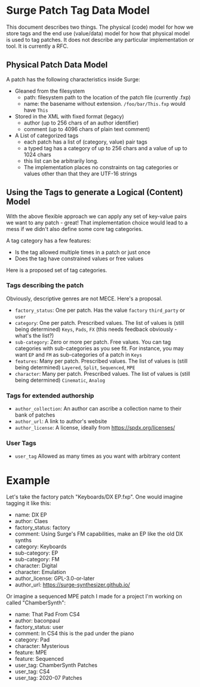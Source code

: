 # Surge Patch Tag Data Model

This document describes two things. The physical (code) model for how we store tags and the
end use (value/data) model for how that physical model is used to tag patches. It does not
describe any particular implementation or tool. It is currently a RFC.

## Physical Patch Data Model

A patch has the following characteristics inside Surge:

- Gleaned from the filesystem
  - path: filesystem path to the location of the patch file (currently .fxp)
  - name: the basename without extension. `/foo/bar/This.fxp` would have `This`
- Stored in the XML with fixed format (legacy)
  - author (up to 256 chars of an author identifier)
  - comment (up to 4096 chars of plain text comment)
- A List of categorized tags
  - each patch has a list of (category, value) pair tags
  - a typed tag has a category of up to 256 chars and a value of up to 1024 chars
  - this list can be arbitrarily long.
  - The implementation places no constraints
    on tag categories or values other than that they are UTF-16 strings

## Using the Tags to generate a Logical (Content) Model

With the above flexible approach we can apply any set of key-value pairs we want
to any patch - great! That implementation choice would lead to a mess if we didn't
also define some core tag categories.

A tag category has a few features:
- Is the tag allowed multiple times in a patch or just once
- Does the tag have constrained values or free values

Here is a proposed set of tag categories.

### Tags describing the patch

Obviously, descriptive genres are not MECE. Here's a proposal.

- `factory_status`: One per patch. Has the value `factory` `third_party` or `user`
- `category`: One per patch. Prescribed values. The list of values is (still being determined) `Keys`, `Pads`, `FX`
   (this needs feedback obviously - what's the list?)
- `sub-category`: Zero or more per patch. Free values. You can tag categories with sub-categories as you
   see fit. For instance, you may want `EP` and `FM` as sub-categories of a patch in `Keys`
- `features`: Many per patch. Prescribed values. The list of values is (still being determined)
   `Layered`, `Split`, `Sequenced`, `MPE`
- `character`: Many per patch. Prescribed values. The list of values is (still being determined)
   `Cinematic`, `Analog`

### Tags for extended authorship

- `author_collection`: An author can ascribe a collection name to their bank of patches
- `author_url`: A link to author's website
- `author_license`: A license, ideally from https://spdx.org/licenses/

### User Tags

- `user_tag` Allowed as many times as you want with arbitrary content

# Example

Let's take the factory patch "Keyboards/DX EP.fxp". One would imagine tagging it like this:

- name: DX EP
- author: Claes
- factory_status: factory
- comment: Using Surge's FM capabilities, make an EP like the old DX synths
- category: Keyboards
- sub-category: EP
- sub-category: FM
- character: Digital
- character: Emulation
- author_license: GPL-3.0-or-later
- author_url: https://surge-synthesizer.github.io/

Or imagine a sequenced MPE patch I made for a project I'm working on called "ChamberSynth":

- name: That Pad From CS4
- author: baconpaul
- factory_status: user
- comment: In CS4 this is the pad under the piano
- category: Pad
- character: Mysterious
- feature: MPE
- feature: Sequenced
- user_tag: ChamberSynth Patches
- user_tag: CS4
- user_tag: 2020-07 Patches
